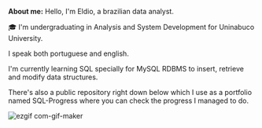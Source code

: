 **About me:**
Hello, I'm Eldio, a brazilian data analyst.

🎓 I'm undergraduating in Analysis and System Development for Uninabuco University.

I speak both portuguese and english.

I'm currently learning SQL specially for MySQL RDBMS to insert, retrieve and modify data structures. 

There's also a public repository right down below which I use as a portfolio named SQL-Progress where you can check the progress I managed to do.

![ezgif com-gif-maker](https://github.com/EldioJorgeSantos/EldioJorgeSantos/assets/125239505/a894829b-d28a-4a38-9720-9f7092f5eee7)

